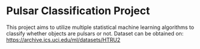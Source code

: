 # Pulsar Classification Project
This project aims to utilize multiple statistical machine learning algorithms to classify whether objects are pulsars or not.
Dataset can be obtained on: 
https://archive.ics.uci.edu/ml/datasets/HTRU2
